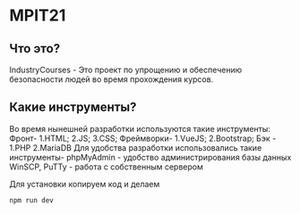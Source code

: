 # MPIT21	
Что это?
--------
IndustryCourses - Это проект по упрощению и обеспечению безопасности людей во время прохождения курсов.


Какие инструменты?
------------------

Во время нынешней разработки используются такие инструменты:
Фронт-
1.HTML;
2.JS;
3.CSS;
Фреймворки-
1.VueJS;
2.Bootstrap;
Бэк - 
1.PHP
2.MariaDB
Для удобства разработки использовались такие инструменты-
phpMyAdmin - удобство администрирования базы данных
WinSCP, PuTTy - работа с собственным сервером


Для установки копируем код и делаем
```
npm run dev
```

